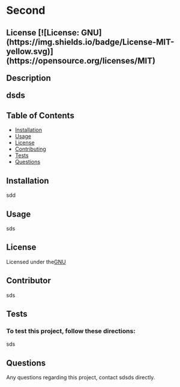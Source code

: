 # Second
    
<h2> License
[![License: GNU](https://img.shields.io/badge/License-MIT-yellow.svg)](https://opensource.org/licenses/MIT)

<p>Description</p> 
dsds

<h2>Table of Contents</h2>
  <ul> 
   <li><a href="#Installation">Installation</a></li> 
   <li><a href="#Usage">Usage</a></li>   
   <li><a href="#License">License</a></li>   
   <li><a href="#Contributing">Contributing</a></li>   
   <li><a href="#Tests">Tests</a></li>   
   <li><a href="#Questions">Questions</a></li>                         
  </ul>

  <h2 id="Installation">Installation</h2>                         
  <p>sdd</p>
  <h2 id="Usage">Usage</h2>
  <p>sds</p> 
  <h2 id="License">License</h2>
  <p>Licensed under the<a href="./README.md">GNU</a></p>
  <h2 id="Contributor">Contributor</h2>
  <p>sds</p>
  <h2 id="Tests">Tests</h2>
  <h3>To test this project, follow these directions:</h3>
  <p>sds</p>
  <h2 id="Questions">Questions</h2>
  <p style="strong">Any questions regarding this project, contact sdsds directly.</p>